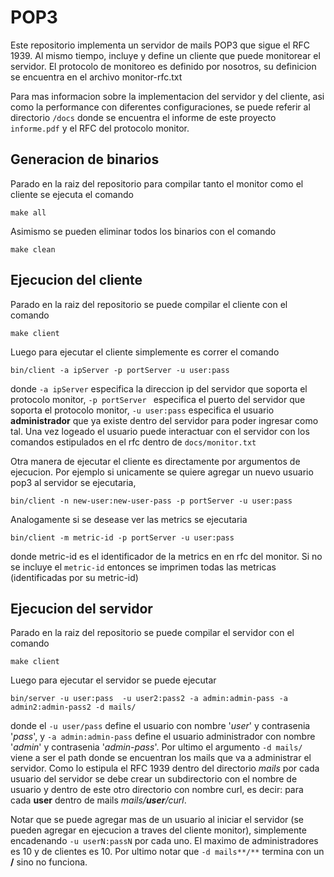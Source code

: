 # POP3
Este repositorio implementa un servidor de mails POP3 que sigue el RFC 1939. Al mismo tiempo, incluye y define un cliente que puede monitorear el servidor. El protocolo de monitoreo es definido por nosotros, su definicion se encuentra en el archivo monitor-rfc.txt

Para mas informacion sobre la implementacion del servidor y del cliente, asi como la performance con diferentes configuraciones, se puede referir al directorio `/docs` donde se encuentra el informe de este proyecto `informe.pdf` y el RFC del protocolo monitor.

## Generacion de binarios
Parado en la raiz del repositorio para compilar tanto el monitor como el cliente se ejecuta el comando

```
make all
```

Asimismo se pueden eliminar todos los binarios con el comando

```
make clean
```

## Ejecucion del cliente
Parado en la raiz del repositorio se puede compilar el cliente con el comando

```
make client
```

Luego para ejecutar el cliente simplemente es correr el comando

```
bin/client -a ipServer -p portServer -u user:pass 
```
donde `-a ipServer` especifica la direccion ip del servidor que soporta el protocolo monitor, `-p portServer ` especifica el puerto del servidor que soporta el protocolo monitor, `-u user:pass` especifica el usuario **administrador** que ya existe dentro del servidor para poder ingresar como tal. Una vez logeado el usuario puede interactuar con el servidor con los comandos estipulados en el rfc dentro de `docs/monitor.txt`

Otra manera de ejecutar el cliente es directamente por argumentos de ejecucion. Por ejemplo si unicamente se quiere agregar un nuevo usuario pop3 al servidor se ejecutaria, 
```
bin/client -n new-user:new-user-pass -p portServer -u user:pass 
```
Analogamente si se desease ver las metrics se ejecutaria 
```
bin/client -m metric-id -p portServer -u user:pass 
```
donde metric-id es el identificador de la metrics en en rfc del monitor. Si no se incluye el `metric-id` entonces se imprimen todas las metricas (identificadas por su metric-id)

## Ejecucion del servidor
Parado en la raiz del repositorio se puede compilar el servidor con el comando

```
make client
```

Luego para ejecutar el servidor se puede ejecutar

```
bin/server -u user:pass  -u user2:pass2 -a admin:admin-pass -a admin2:admin-pass2 -d mails/
```

donde el `-u user/pass` define el usuario con nombre '_user_' y contrasenia '_pass_', y `-a admin:admin-pass` define el usuario administrador con nombre '_admin_' y contrasenia '_admin-pass_'. Por ultimo el argumento `-d mails/` viene a ser el path donde se encuentran los mails que va a administrar el servidor. Como lo estipula el RFC 1939 dentro del directorio _mails_ por cada usuario del servidor se debe crear un subdirectorio con el nombre de usuario y dentro de este otro directorio con nombre curl, es decir: para cada **user** dentro de mails  _mails/**user**/curl_.

Notar que se puede agregar mas de un usuario al iniciar el servidor (se pueden agregar en ejecucion a traves del cliente monitor), simplemente encadenando `-u userN:passN` por cada uno. El maximo de administradores es 10 y de clientes es 10. Por ultimo notar que `-d mails**/**` termina con un **/** sino no funciona.
